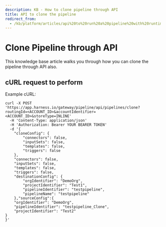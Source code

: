 ```yaml
---
description: KB - How to clone pipeline through API
title: API to clone the pipeline
redirect_from:
  - /kb/platform/articles/api%20to%20run%20a%20pipeline%20with%20runtime%20inputs
---
```


# Clone Pipeline through API

This knowledge base article walks you through how you can clone the pipeline through API also.

## cURL request to perform

Example cURL:

```
curl -X POST 'https://app.harness.io/gateway/pipeline/api/pipelines/clone?routingId=<ACCOUNT_ID>&accountIdentifier=<ACCOUNT_ID>&storeType=INLINE' 
  -H 'Content-Type: application/json' 
  -H 'Authorization: Bearer YOUR BEARER TOKEN' 
  -d '{
    "cloneConfig": {
        "connectors": false,
        "inputSets": false,
        "templates": false,
        "triggers": false
    },
    "connectors": false,
    "inputSets": false,
    "templates": false,
    "triggers": false,
    "destinationConfig": {
        "orgIdentifier": "DemoOrg",
        "projectIdentifier": "Test1",
        "pipelineIdentifier": "testpipeline",
        "pipelineName": "testpipeline"
    },"sourceConfig":{
    "orgIdentifier": "DemoOrg",
    "pipelineIdentifier": "testpipeline_Clone",
    "projectIdentifier": "Test2"
}
}'
```  